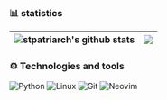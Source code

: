 ### :bar_chart: statistics

| <img align="center" src="https://github-readme-stats.vercel.app/api?username=stpatriarch&show_icons=true&include_all_commits=true&theme=buefy&hide_border=true" alt="stpatriarch's github stats" /> | <img align="center" src="https://github-readme-stats.vercel.app/api/top-langs/?username=stpatriarch&layout=compact&theme=buefy&hide_border=true" /> |
| ------------- | ------------- |

### :gear: Technologies and tools
![Python](https://img.shields.io/badge/-Python-3776AB?style=for-the-badge&logo=python&logoColor=white)
![Linux](https://img.shields.io/badge/-Linux-FCC624?style=for-the-badge&logo=linux&logoColor=black)
![Git](https://img.shields.io/badge/-Git-F05032?style=for-the-badge&logo=git&logoColor=white)
![Neovim](https://img.shields.io/badge/-Neovim-57A143?style=for-the-badge&logo=neovim&logoColor=white)
